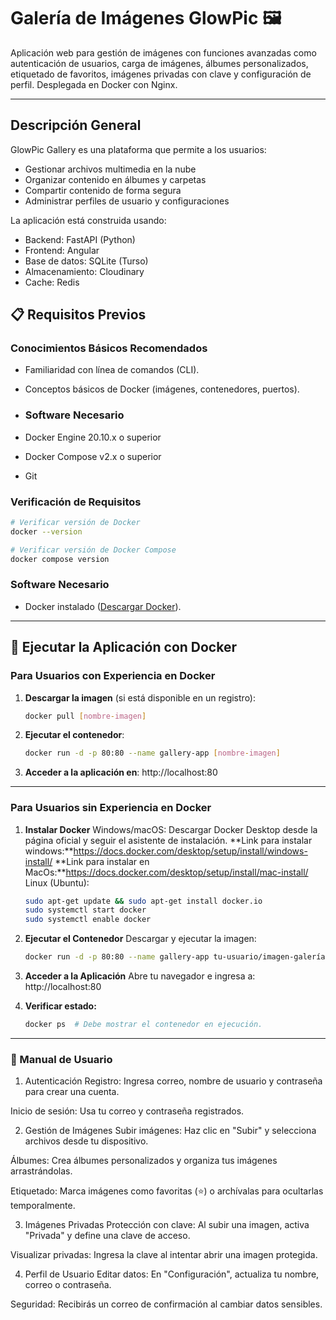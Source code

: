 # Galería de Imágenes GlowPic 🖼️

Aplicación web para gestión de imágenes con funciones avanzadas como autenticación de usuarios, carga de imágenes, álbumes personalizados, etiquetado de favoritos, imágenes privadas con clave y configuración de perfil. Desplegada en Docker con Nginx.

---

## Descripción General

GlowPic Gallery es una plataforma que permite a los usuarios:
- Gestionar archivos multimedia en la nube
- Organizar contenido en álbumes y carpetas
- Compartir contenido de forma segura
- Administrar perfiles de usuario y configuraciones

La aplicación está construida usando:
- Backend: FastAPI (Python)
- Frontend: Angular
- Base de datos: SQLite (Turso)
- Almacenamiento: Cloudinary
- Cache: Redis

## 📋 Requisitos Previos

### Conocimientos Básicos Recomendados
- Familiaridad con línea de comandos (CLI).
- Conceptos básicos de Docker (imágenes, contenedores, puertos).

- ### Software Necesario
- Docker Engine 20.10.x o superior
- Docker Compose v2.x o superior
- Git

### Verificación de Requisitos
```bash
# Verificar versión de Docker
docker --version

# Verificar versión de Docker Compose
docker compose version
```

### Software Necesario
- Docker instalado ([Descargar Docker](https://www.docker.com/get-started)).

---

## 🚀 Ejecutar la Aplicación con Docker

### Para Usuarios con Experiencia en Docker
1. **Descargar la imagen** (si está disponible en un registro):  
   ```bash
   docker pull [nombre-imagen]

2. **Ejecutar el contenedor**:  
   ```bash
   docker run -d -p 80:80 --name gallery-app [nombre-imagen]

3. **Acceder a la aplicación en**: http://localhost:80 

---
### Para Usuarios sin Experiencia en Docker
1. **Instalar Docker**
Windows/macOS:
Descargar Docker Desktop desde la página oficial y seguir el asistente de instalación.
**Link para instalar windows:**https://docs.docker.com/desktop/setup/install/windows-install/
**Link para instalar en MacOs:**https://docs.docker.com/desktop/setup/install/mac-install/
Linux (Ubuntu):
   ```bash
   sudo apt-get update && sudo apt-get install docker.io
   sudo systemctl start docker
   sudo systemctl enable docker

2. **Ejecutar el Contenedor**
Descargar y ejecutar la imagen:
   ```bash
   docker run -d -p 80:80 --name gallery-app tu-usuario/imagen-galería:latest

3. **Acceder a la Aplicación**
Abre tu navegador e ingresa a:
http://localhost:80

4. **Verificar estado:**
   ```bash
   docker ps  # Debe mostrar el contenedor en ejecución.
   
---
### 📖 Manual de Usuario
1. Autenticación
Registro:
Ingresa correo, nombre de usuario y contraseña para crear una cuenta.

Inicio de sesión:
Usa tu correo y contraseña registrados.

2. Gestión de Imágenes
Subir imágenes:
Haz clic en "Subir" y selecciona archivos desde tu dispositivo.

Álbumes:
Crea álbumes personalizados y organiza tus imágenes arrastrándolas.

Etiquetado:
Marca imágenes como favoritas (⭐) o archívalas para ocultarlas temporalmente.

3. Imágenes Privadas
Protección con clave:
Al subir una imagen, activa "Privada" y define una clave de acceso.

Visualizar privadas:
Ingresa la clave al intentar abrir una imagen protegida.

4. Perfil de Usuario
Editar datos:
En "Configuración", actualiza tu nombre, correo o contraseña.

Seguridad:
Recibirás un correo de confirmación al cambiar datos sensibles.


